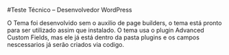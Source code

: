 #Teste Técnico – Desenvolvedor WordPress

O Tema foi desenvolvido sem o auxilio de page builders, o tema está pronto para ser utilizado assim que instalado. O tema usa o plugin Advanced Custom Fields, mas ele já está dentro da pasta plugins e os campos nescessarios já serão criados via codigo.
